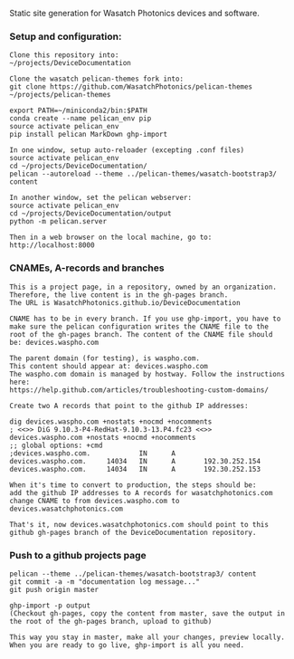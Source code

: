 Static site generation for Wasatch Photonics devices and software.


### Setup and configuration:

    Clone this repository into:
    ~/projects/DeviceDocumentation
    
    Clone the wasatch pelican-themes fork into:
    git clone https://github.com/WasatchPhotonics/pelican-themes ~/projects/pelican-themes

    export PATH=~/miniconda2/bin:$PATH
    conda create --name pelican_env pip
    source activate pelican_env
    pip install pelican MarkDown ghp-import
    
    In one window, setup auto-reloader (excepting .conf files)
    source activate pelican_env
    cd ~/projects/DeviceDocumentation/
    pelican --autoreload --theme ../pelican-themes/wasatch-bootstrap3/ content
    
    In another window, set the pelican webserver:
    source activate pelican_env
    cd ~/projects/DeviceDocumentation/output
    python -m pelican.server
    
    Then in a web browser on the local machine, go to:
    http://localhost:8000



### CNAMEs, A-records and branches

    This is a project page, in a repository, owned by an organization.
    Therefore, the live content is in the gh-pages branch.
    The URL is WasatchPhotonics.github.io/DeviceDocumentation

    CNAME has to be in every branch. If you use ghp-import, you have to
    make sure the pelican configuration writes the CNAME file to the
    root of the gh-pages branch. The content of the CNAME file should
    be: devices.waspho.com

    The parent domain (for testing), is waspho.com.
    This content should appear at: devices.waspho.com
    The waspho.com domain is managed by hostway. Follow the instructions
    here:
    https://help.github.com/articles/troubleshooting-custom-domains/

    Create two A records that point to the github IP addresses:

    dig devices.waspho.com +nostats +nocmd +nocomments
    ; <<>> DiG 9.10.3-P4-RedHat-9.10.3-13.P4.fc23 <<>>
    devices.waspho.com +nostats +nocmd +nocomments
    ;; global options: +cmd
    ;devices.waspho.com.            IN      A
    devices.waspho.com.     14034   IN      A       192.30.252.154
    devices.waspho.com.     14034   IN      A       192.30.252.153

    When it's time to convert to production, the steps should be:
    add the github IP addresses to A records for wasatchphotonics.com
    change CNAME to from devices.waspho.com to
    devices.wasatchphotonics.com

    That's it, now devices.wasatchphotonics.com should point to this
    github gh-pages branch of the DeviceDocumentation repository.


### Push to a github projects page

    pelican --theme ../pelican-themes/wasatch-bootstrap3/ content
    git commit -a -m "documentation log message..."
    git push origin master

    ghp-import -p output
    (Checkout gh-pages, copy the content from master, save the output in
    the root of the gh-pages branch, upload to github)

    This way you stay in master, make all your changes, preview locally.
    When you are ready to go live, ghp-import is all you need.

